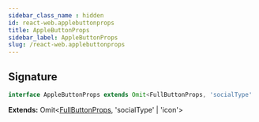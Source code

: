 ```yaml
---
sidebar_class_name : hidden
id: react-web.applebuttonprops
title: AppleButtonProps
sidebar_label: AppleButtonProps
slug: /react-web.applebuttonprops
---
```






## Signature

```typescript
interface AppleButtonProps extends Omit<FullButtonProps, 'socialType' | 'icon'> 
```
**Extends:** Omit&lt;[FullButtonProps](./react-web.fullbuttonprops), 'socialType' \| 'icon'&gt;

